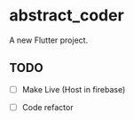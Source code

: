 # abstract_coder

A new Flutter project.

## TODO
 - [ ] Make Live (Host in firebase)
 - [ ] Code refactor


